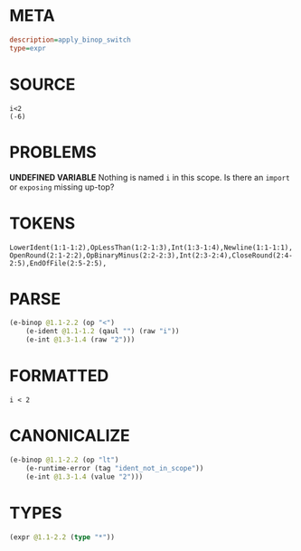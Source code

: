 # META
~~~ini
description=apply_binop_switch
type=expr
~~~
# SOURCE
~~~roc
i<2
(-6)
~~~
# PROBLEMS
**UNDEFINED VARIABLE**
Nothing is named `i` in this scope.
Is there an `import` or `exposing` missing up-top?

# TOKENS
~~~zig
LowerIdent(1:1-1:2),OpLessThan(1:2-1:3),Int(1:3-1:4),Newline(1:1-1:1),
OpenRound(2:1-2:2),OpBinaryMinus(2:2-2:3),Int(2:3-2:4),CloseRound(2:4-2:5),EndOfFile(2:5-2:5),
~~~
# PARSE
~~~clojure
(e-binop @1.1-2.2 (op "<")
	(e-ident @1.1-1.2 (qaul "") (raw "i"))
	(e-int @1.3-1.4 (raw "2")))
~~~
# FORMATTED
~~~roc
i < 2
~~~
# CANONICALIZE
~~~clojure
(e-binop @1.1-2.2 (op "lt")
	(e-runtime-error (tag "ident_not_in_scope"))
	(e-int @1.3-1.4 (value "2")))
~~~
# TYPES
~~~clojure
(expr @1.1-2.2 (type "*"))
~~~
